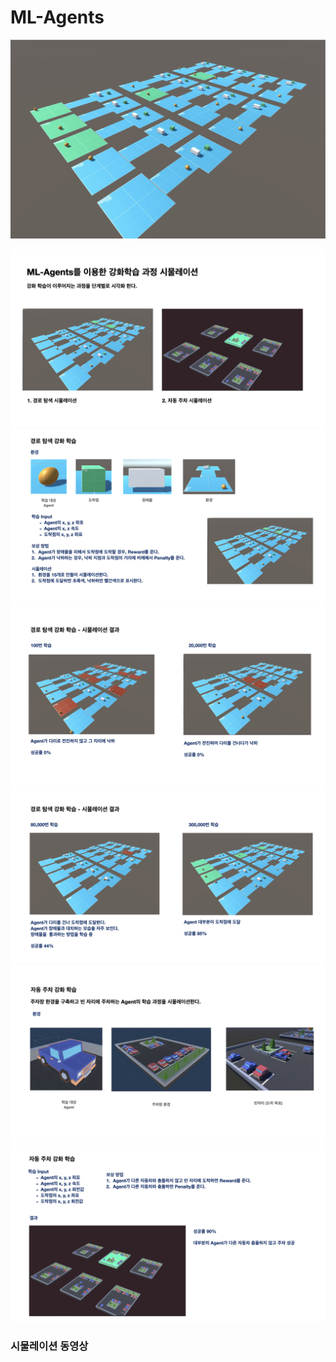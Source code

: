 # ML-Agents

[![Watch the video](./images/retult.png)](./images/retult.mov)

![](./images/rsult001.jpeg)
![](./images/rsult002.jpeg)
![](./images/rsult003.jpeg)
![](./images/rsult004.jpeg)
![](./images/rsult005.jpeg)
![](./images/rsult006.jpeg)

### 시물레이션 동영상

